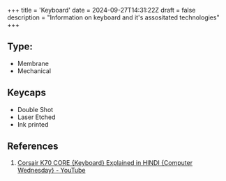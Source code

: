 +++
title = 'Keyboard'
date = 2024-09-27T14:31:22Z
draft = false
description = "Information on keyboard and it's assositated technologies"
+++

## Type:

- Membrane
- Mechanical

## Keycaps

- Double Shot
- Laser Etched
- Ink printed

## References

1. [Corsair K70 CORE {Keyboard} Explained in HINDI {Computer Wednesday} - YouTube](https://www.youtube.com/watch?v=TAjuARFIun0)
